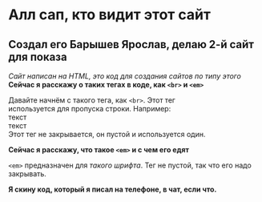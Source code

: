<!DOCTYPE html>
<html lang="ru"> <!-- Добавлен doctype и язык документа -->
<head>
    <meta charset="UTF-8"> <!-- Указан набор символов -->
    <meta name="viewport" content="width=device-width, initial-scale=1.0"> <!-- Для адаптивности на мобильных устройствах -->
    <title>Мой сайт</title> <!-- Заголовок страницы -->
</head>
<body>
    <h1>Алл сап, кто видит этот сайт</h1> <!-- Заголовок первого уровня -->
    <h2>Создал его Барышев Ярослав, делаю 2-й сайт для показа</h2> <!-- Заголовок второго уровня -->
    <em>Сайт написан на HTML, это код для создания сайтов по типу этого</em>
    <strong>Сейчас я расскажу о таких тегах в коде, как <code>&lt;br&gt;</code> и <code>&lt;em&gt;</code></strong> <!-- Используйте <code> для кода -->
    <p>Давайте начнём с такого тега, как <code>&lt;br&gt;</code>. Этот тег <br> используется для пропуска строки. Например: <br> текст <br> текст <br> Этот тег не закрывается, он пустой и используется один.</p>
    <strong>Сейчас я расскажу, что такое <code>&lt;em&gt;</code> и с чем его едят</strong>
    <p><code>&lt;em&gt;</code> предназначен для <em>такого шрифта</em>. Тег не пустой, так что его надо закрывать.</p>
    <strong>Я скину код, который я писал на телефоне, в чат, если что.</strong>
</body>
</html>
